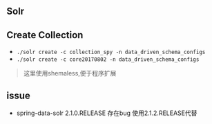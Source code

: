 Solr
-----------



## Create Collection

- `./solr create -c collection_spy -n data_driven_schema_configs`
- `./solr create -c core20170802 -n data_driven_schema_configs`

> 这里使用shemaless,便于程序扩展


## issue

- spring-data-solr 2.1.0.RELEASE 存在bug 使用2.1.2.RELEASE代替
